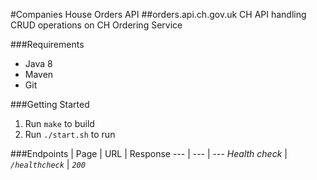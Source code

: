 #Companies House Orders API
##orders.api.ch.gov.uk
CH API handling CRUD operations on CH Ordering Service

###Requirements
* Java 8
* Maven
* Git

###Getting Started
1. Run `make` to build
2. Run `./start.sh` to run

###Endpoints
| Page | URL | Response
--- | --- | ---
*Health check* | *`/healthcheck`* | *`200`*